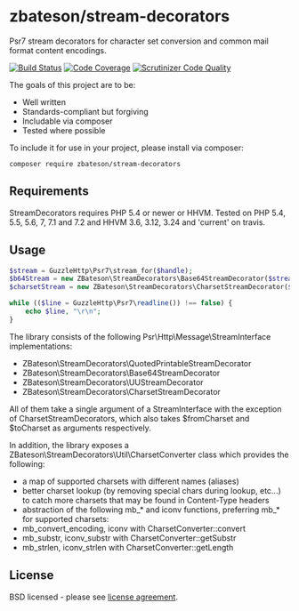 # zbateson/stream-decorators

Psr7 stream decorators for character set conversion and common mail format content encodings.

[![Build Status](https://travis-ci.org/zbateson/StreamDecorators.svg?branch=master)](https://travis-ci.org/zbateson/StreamDecorators)
[![Code Coverage](https://scrutinizer-ci.com/g/zbateson/StreamDecorators/badges/coverage.png?b=master)](https://scrutinizer-ci.com/g/zbateson/StreamDecorators/?branch=master)
[![Scrutinizer Code Quality](https://scrutinizer-ci.com/g/zbateson/StreamDecorators/badges/quality-score.png?b=master)](https://scrutinizer-ci.com/g/zbateson/StreamDecorators/?branch=master)

The goals of this project are to be:

* Well written
* Standards-compliant but forgiving
* Includable via composer
* Tested where possible

To include it for use in your project, please install via composer:

```
composer require zbateson/stream-decorators
```

## Requirements

StreamDecorators requires PHP 5.4 or newer or HHVM.  Tested on PHP 5.4, 5.5, 5.6, 7, 7.1 and 7.2 and HHVM 3.6, 3.12, 3.24 and 'current' on travis.

## Usage

```php
$stream = GuzzleHttp\Psr7\stream_for($handle);
$b64Stream = new ZBateson\StreamDecorators\Base64StreamDecorator($stream);
$charsetStream = new ZBateson\StreamDecorators\CharsetStreamDecorator($b64Stream, 'UTF-32', 'UTF-8');

while (($line = GuzzleHttp\Psr7\readline()) !== false) {
    echo $line, "\r\n";
}

```

The library consists of the following Psr\Http\Message\StreamInterface implementations:
* ZBateson\StreamDecorators\QuotedPrintableStreamDecorator
* ZBateson\StreamDecorators\Base64StreamDecorator
* ZBateson\StreamDecorators\UUStreamDecorator
* ZBateson\StreamDecorators\CharsetStreamDecorator

All of them take a single argument of a StreamInterface with the exception of CharsetStreamDecorators, which also takes $fromCharset and $toCharset as arguments respectively.

In addition, the library exposes a ZBateson\StreamDecorators\Util\CharsetConverter class which provides the following:
* a map of supported charsets with different names (aliases)
* better charset lookup (by removing special chars during lookup, etc...) to catch more charsets that may be found in Content-Type headers
* abstraction of the following mb_* and iconv functions, preferring mb_* for supported charsets:
* mb_convert_encoding, iconv with CharsetConverter::convert
* mb_substr, iconv_substr with CharsetConverter::getSubstr
* mb_strlen, iconv_strlen with CharsetConverter::getLength

## License

BSD licensed - please see [license agreement](https://github.com/zbateson/StreamDecorator/blob/master/LICENSE).
